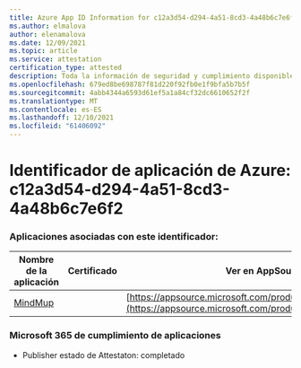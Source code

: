 ```yaml
---
title: Azure App ID Information for c12a3d54-d294-4a51-8cd3-4a48b6c7e6f2
ms.author: elmalova
author: elenamalova
ms.date: 12/09/2021
ms.topic: article
ms.service: attestation
certification_type: attested
description: Toda la información de seguridad y cumplimiento disponible para c12a3d54-d294-4a51-8cd3-4a48b6c7e6f2.
ms.openlocfilehash: 679ed8be698787f81d220f92fb0e1f9bfa5b7b5f
ms.sourcegitcommit: 4abb4344a6593d61ef5a1a84cf32dc6610652f2f
ms.translationtype: MT
ms.contentlocale: es-ES
ms.lasthandoff: 12/10/2021
ms.locfileid: "61406092"
---
```

# <a name="azure-app-id-c12a3d54-d294-4a51-8cd3-4a48b6c7e6f2"></a>Identificador de aplicación de Azure: c12a3d54-d294-4a51-8cd3-4a48b6c7e6f2


### <a name="apps-associated-with-this-id"></a>Aplicaciones asociadas con este identificador:
| **Nombre de la aplicación** | **Certificado** | **Ver en AppSource** |
|--------------|---------------|-----------------------|
| [MindMup](https://docs.microsoft.com/microsoft-365-app-certification/forward/WA200001759) |  | [https://appsource.microsoft.com/product/office/WA200001759](https://appsource.microsoft.com/product/office/WA200001759) |

### <a name="microsoft-365-app-compliance-status"></a>Microsoft 365 de cumplimiento de aplicaciones
- Publisher estado de Attestaton: completado
